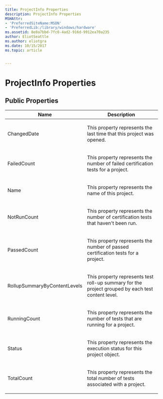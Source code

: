 ```yaml
---
title: ProjectInfo Properties
description: ProjectInfo Properties
MSHAttr:
- 'PreferredSiteName:MSDN'
- 'PreferredLib:/library/windows/hardware'
ms.assetid: 8e0a7bbd-7fc0-4ad2-916d-9912ea70a235
author: EliotSeattle
ms.author: eliotgra
ms.date: 10/15/2017
ms.topic: article


---
```


# ProjectInfo Properties


## <span id="Public_Properties"></span><span id="public_properties"></span><span id="PUBLIC_PROPERTIES"></span>Public Properties


<table>
<colgroup>
<col width="50%" />
<col width="50%" />
</colgroup>
<thead>
<tr class="header">
<th>Name</th>
<th>Description</th>
</tr>
</thead>
<tbody>
<tr class="odd">
<td><p>ChangedDate</p></td>
<td><p>This property represents the last time that this project was opened.</p></td>
</tr>
<tr class="even">
<td><p>FailedCount</p></td>
<td><p>This property represents the number of failed certification tests for a project.</p></td>
</tr>
<tr class="odd">
<td><p>Name</p></td>
<td><p>This property represents the name of this project.</p></td>
</tr>
<tr class="even">
<td><p>NotRunCount</p></td>
<td><p>This property represents the number of certification tests that haven't been run.</p></td>
</tr>
<tr class="odd">
<td><p>PassedCount</p></td>
<td><p>This property represents the number of passed certification tests for a project.</p></td>
</tr>
<tr class="even">
<td><p>RollupSummaryByContentLevels</p></td>
<td><p>This property represents test roll-up summary for the project grouped by each test content level.</p></td>
</tr>
<tr class="odd">
<td><p>RunningCount</p></td>
<td><p>This property represents the number of tests that are running for a project.</p></td>
</tr>
<tr class="even">
<td><p>Status</p></td>
<td><p>This property represents the execution status for this project object.</p></td>
</tr>
<tr class="odd">
<td><p>TotalCount</p></td>
<td><p>This property represents the total number of tests associated with a project.</p></td>
</tr>
</tbody>
</table>

 

 

 






